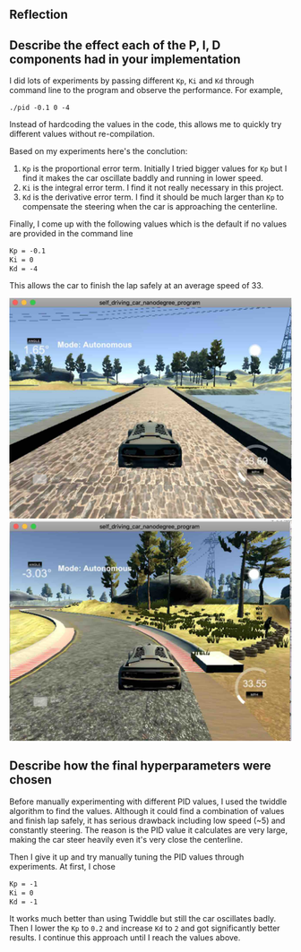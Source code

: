 Reflection
--

## Describe the effect each of the P, I, D components had in your implementation
I did lots of experiments by passing different `Kp`, `Ki` and `Kd` through command line to the program and observe the performance. For example,
```
./pid -0.1 0 -4
```

Instead of hardcoding the values in the code, this allows me to quickly try different values without re-compilation.

Based on my experiments here's the conclution:
1. `Kp` is the proportional error term. Initially I tried bigger values for `Kp` but I find it makes the car oscillate baddly and running in lower speed.
2. `Ki` is the integral error term. I find it not really necessary in this project.
3. `Kd` is the derivative error term. I find it should be much larger than `Kp` to compensate the steering when the car is approaching the centerline.

Finally, I come up with the following values which is the default if no values are provided in the command line
```
Kp = -0.1
Ki = 0
Kd = -4
```

This allows the car to finish the lap safely at an average speed of 33.

![image 1](./Screen-Shot-2018-08-12-at-6.35.47-pm.jpg)
![image 2](./Screen-Shot-2018-08-12-at-6.35.57-pm.jpg)

## Describe how the final hyperparameters were chosen
Before manually experimenting with different PID values, I used the twiddle algorithm to find the values. Although it could find a combination of values and finish lap safely, it has serious drawback including low speed (~5) and constantly steering. The reason is the PID value it calculates are very large, making the car steer heavily even it's very close the centerline.

Then I give it up and try manually tuning the PID values through experiments. At first, I chose 

```
Kp = -1
Ki = 0
Kd = -1
```

It works much better than using Twiddle but still the car oscillates badly. Then I lower the `Kp` to `0.2` and increase `Kd` to `2` and got significantly better results. I continue this approach until I reach the values above.